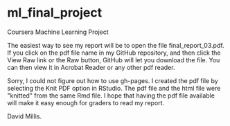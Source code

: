 ml_final_project
================

Coursera Machine Learning Project

The easiest way to see my report will be to open the file final_report_03.pdf. If you click on the pdf file name in my GitHub repository, and then click the View Raw link or the Raw button, GitHub will let you download the file. You can then view it in Acrobat Reader or any other pdf reader.

Sorry, I could not figure out how to use gh-pages. I created the pdf file by selecting the Knit PDF option in RStudio. The pdf file and the html file were "knitted" from the same Rmd file. I hope that having the pdf file available will make it easy enough for graders to read my report.

David Millis.
